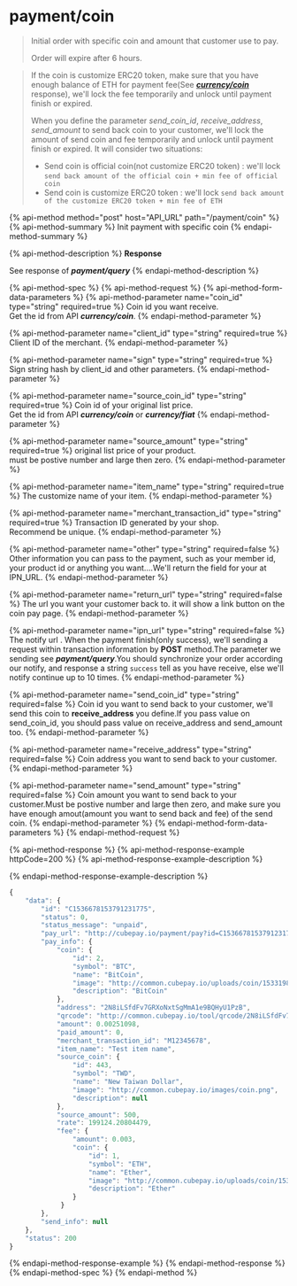 # payment/coin

> Initial order with specific coin and amount that customer use to pay.
>
> Order will expire after 6 hours.

> If the coin is customize ERC20 token, make sure that you have enough balance of ETH for payment fee\(See [_**currency/coin**_](coin.md) response\), we'll lock the fee temporarily and unlock until payment finish or expired.
>
> When you define the parameter _send\_coin\_id_, _receive\_address_, _send\_amount_ to send back coin to your customer, we'll lock the amount of send coin and fee temporarily and unlock until payment finish or expired. It will consider two situations:
>
> * Send coin is official coin\(not customize ERC20 token\) : we'll lock  `send back amount of the official coin + min fee of official coin`
> * Send coin is customize ERC20 token : we'll lock `send back amount of the customize ERC20 token + min fee of ETH`

{% api-method method="post" host="API\_URL" path="/payment/coin" %}
{% api-method-summary %}
Init payment with specific coin
{% endapi-method-summary %}

{% api-method-description %}
**Response**  
  
See response of _**payment/query**_ 
{% endapi-method-description %}

{% api-method-spec %}
{% api-method-request %}
{% api-method-form-data-parameters %}
{% api-method-parameter name="coin\_id" type="string" required=true %}
Coin id you want receive.  
Get the id from API _**currency/coin**_.
{% endapi-method-parameter %}

{% api-method-parameter name="client\_id" type="string" required=true %}
Client ID of the merchant.
{% endapi-method-parameter %}

{% api-method-parameter name="sign" type="string" required=true %}
Sign string hash by client\_id and other parameters.
{% endapi-method-parameter %}

{% api-method-parameter name="source\_coin\_id" type="string" required=true %}
Coin id of your original list price.  
Get the id from API _**currency/coin**_ or _**currency/fiat**_
{% endapi-method-parameter %}

{% api-method-parameter name="source\_amount" type="string" required=true %}
original list price of your product.  
must be postive number and large then zero.
{% endapi-method-parameter %}

{% api-method-parameter name="item\_name" type="string" required=true %}
The customize name of your item.
{% endapi-method-parameter %}

{% api-method-parameter name="merchant\_transaction\_id" type="string" required=true %}
Transaction ID generated by your shop.  
Recommend be unique.
{% endapi-method-parameter %}

{% api-method-parameter name="other" type="string" required=false %}
Other information you can pass to the payment, such as your member id, your product id or anything you want....We'll return the field for your at IPN\_URL.
{% endapi-method-parameter %}

{% api-method-parameter name="return\_url" type="string" required=false %}
The url you want your customer back to. it will show a link button on the coin pay page.
{% endapi-method-parameter %}

{% api-method-parameter name="ipn\_url" type="string" required=false %}
The notify url . When the payment finish\(only success\), we'll sending a request within transaction information by **POST** method.The parameter we sending see _**payment/query**_.You should synchronize your order according our notify, and response a string `success` tell as you have receive, else we'll notify continue up to 10 times.
{% endapi-method-parameter %}

{% api-method-parameter name="send\_coin\_id" type="string" required=false %}
Coin id you want to send back to your customer, we'll send this coin to **receive\_address** you define.If you pass value on send\_coin\_id, you should pass value on receive\_address and send\_amount too.
{% endapi-method-parameter %}

{% api-method-parameter name="receive\_address" type="string" required=false %}
Coin address you want to send back to your customer.
{% endapi-method-parameter %}

{% api-method-parameter name="send\_amount" type="string" required=false %}
Coin amount you want to send back to your customer.Must be postive number and large then zero, and make sure you have enough amout\(amount you want to send back and fee\) of the send coin.
{% endapi-method-parameter %}
{% endapi-method-form-data-parameters %}
{% endapi-method-request %}

{% api-method-response %}
{% api-method-response-example httpCode=200 %}
{% api-method-response-example-description %}

{% endapi-method-response-example-description %}

```javascript
{
    "data": {
        "id": "C1536678153791231775",
        "status": 0,
        "status_message": "unpaid",
        "pay_url": "http://cubepay.io/payment/pay?id=C1536678153791231775",
        "pay_info": {
            "coin": {
                "id": 2,
                "symbol": "BTC",
                "name": "BitCoin",
                "image": "http://common.cubepay.io/uploads/coin/1533198036.png",
                "description": "BitCoin"
            },
            "address": "2N8iLSfdFv7GRXoNxtSgMmA1e9BQHyU1PzB",
            "qrcode": "http://common.cubepay.io/tool/qrcode/2N8iLSfdFv7GRXoNxtSgMmA1e9BQHyU1PzB.png",
            "amount": 0.00251098,
            "paid_amount": 0,
            "merchant_transaction_id": "M12345678",
            "item_name": "Test item name",
            "source_coin": {
                "id": 443,
                "symbol": "TWD",
                "name": "New Taiwan Dollar",
                "image": "http://common.cubepay.io/images/coin.png",
                "description": null
            },
            "source_amount": 500,
            "rate": 199124.20804479,
            "fee": {
                "amount": 0.003,
                "coin": {
                    "id": 1,
                    "symbol": "ETH",
                    "name": "Ether",
                    "image": "http://common.cubepay.io/uploads/coin/1533198049.png",
                    "description": "Ether"
                }
             }
        },
        "send_info": null
    },
    "status": 200
}
```
{% endapi-method-response-example %}
{% endapi-method-response %}
{% endapi-method-spec %}
{% endapi-method %}

